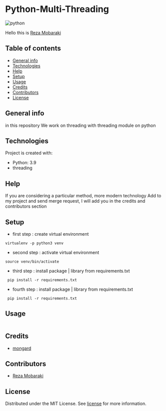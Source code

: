 # Python-Multi-Threading

![python](assets/thread.png)

Hello this is [Reza Mobaraki](https://www.linkedin.com/in/reza-mobaraki/)

## Table of contents

* [General info](#General-info)
* [Technologies](#Technologies)
* [Help](#Help)
* [Setup](#Setup)
* [Usage](#Usage)
* [Credits](#credits)
* [Contributors](#Contributors)
* [License](#license)

## General info

in this repository We work on threading with threading module on python 

## Technologies

Project is created with:

* Python: 3.9
* threading


## Help

If you are considering a particular method, more modern technology Add to my
project and send merge request, I will add you in the credits and contributors
section

## Setup

* first step : create virtual environment

```shell
virtualenv -p python3 venv 
```

* second step : activate virtual environment

```shell
source venv/bin/activate  
```

* third step : install package | library from requirements.txt

```shell
 pip install -r requirements.txt
```

* fourth step : install package | library from requirements.txt

```shell
 pip install -r requirements.txt
```

## Usage

```markdown

```

## Credits

* [mongard](https://www.mongard.ir/courses/threading)

## Contributors

* [Reza Mobaraki](https://github.com/rezamobaraki)

## License

Distributed under the MIT License. See [license](LICENSE) for more information.
